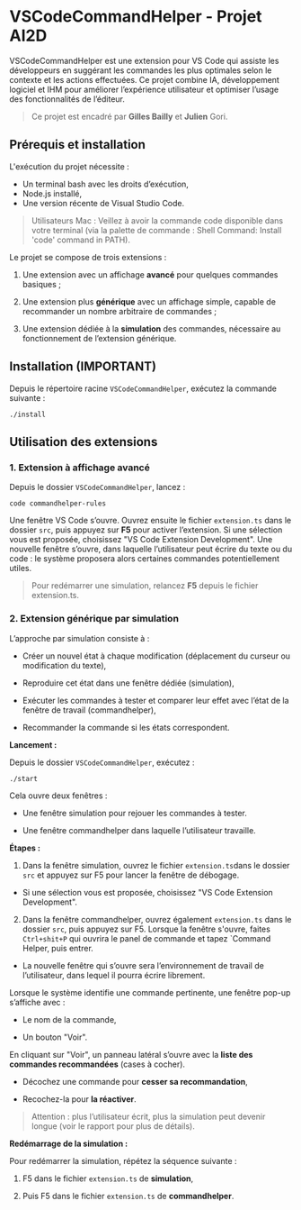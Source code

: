 # VSCodeCommandHelper - Projet AI2D

VSCodeCommandHelper est une extension pour VS Code qui assiste les développeurs en suggérant les commandes les plus optimales selon le contexte et les actions effectuées. Ce projet combine IA, développement logiciel et IHM pour améliorer l’expérience utilisateur et optimiser l’usage des fonctionnalités de l’éditeur.

> Ce projet est encadré par **Gilles Bailly** et **Julien** Gori.

## Prérequis et installation

L'exécution du projet nécessite :

- Un terminal bash avec les droits d’exécution,
- Node.js installé,
- Une version récente de Visual Studio Code.

> Utilisateurs Mac : Veillez à avoir la commande code disponible dans votre terminal (via la palette de commande : Shell Command: Install 'code' command in PATH).

Le projet se compose de trois extensions :

1. Une extension avec un affichage **avancé** pour quelques commandes basiques ;

2. Une extension plus **générique** avec un affichage simple, capable de recommander un nombre arbitraire de commandes ;

3. Une extension dédiée à la **simulation** des commandes, nécessaire au fonctionnement de l’extension générique.

## Installation (IMPORTANT)

Depuis le répertoire racine `VSCodeCommandHelper`, exécutez la commande suivante :

    ./install

## Utilisation des extensions

### 1. Extension à  affichage avancé

Depuis le dossier `VSCodeCommandHelper`, lancez :

    code commandhelper-rules

Une fenêtre VS Code s’ouvre. Ouvrez ensuite le fichier `extension.ts` dans le dossier `src`, puis appuyez sur **F5** pour activer l’extension. Si une sélection vous est proposée, choisissez "VS Code Extension Development". Une nouvelle fenêtre s’ouvre, dans laquelle l’utilisateur peut écrire du texte ou du code : le système proposera alors certaines commandes potentiellement utiles.

> Pour redémarrer une simulation, relancez **F5** depuis le fichier extension.ts.

### 2. Extension générique par simulation

L’approche par simulation consiste à :

- Créer un nouvel état à chaque modification (déplacement du curseur ou modification du texte),

- Reproduire cet état dans une fenêtre dédiée (simulation),

- Exécuter les commandes à tester et comparer leur effet avec l’état de la fenêtre de travail (commandhelper),

- Recommander la commande si les états correspondent.

**Lancement :**

Depuis le dossier `VSCodeCommandHelper`, exécutez :

    ./start
    
Cela ouvre deux fenêtres :

- Une fenêtre simulation pour rejouer les commandes à tester.

- Une fenêtre commandhelper dans laquelle l’utilisateur travaille.

**Étapes :**

1. Dans la fenêtre simulation, ouvrez le fichier `extension.ts`dans le dossier `src` et appuyez sur F5 pour lancer la fenêtre de débogage.

- Si une sélection vous est proposée, choisissez "VS Code Extension Development".

2. Dans la fenêtre commandhelper, ouvrez également `extension.ts` dans le dossier `src`, puis appuyez sur F5. Lorsque la fenêtre s'ouvre, faites `Ctrl+shit+P` qui ouvrira le panel de commande et tapez `Command Helper, puis entrer.

- La nouvelle fenêtre qui s’ouvre sera l’environnement de travail de l’utilisateur, dans lequel il pourra écrire librement.

Lorsque le système identifie une commande pertinente, une fenêtre pop-up s’affiche avec :

- Le nom de la commande,

- Un bouton "Voir".

En cliquant sur "Voir", un panneau latéral s’ouvre avec la **liste des commandes recommandées** (cases à cocher).

- Décochez une commande pour **cesser sa recommandation**,

- Recochez-la pour **la réactiver**.

> Attention : plus l’utilisateur écrit, plus la simulation peut devenir longue (voir le rapport pour plus de détails).

**Redémarrage de la simulation :**

Pour redémarrer la simulation, répétez la séquence suivante :

1. F5 dans le fichier `extension.ts` de **simulation**,

2. Puis F5 dans le fichier `extension.ts` de **commandhelper**.
